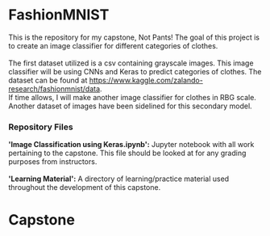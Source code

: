 # FashionMNIST

This is the repository for my capstone, Not Pants! The goal of this project is to create an image classifier for different categories of clothes. <br/><br/>
The first dataset utilized is a csv containing grayscale images. This image classifier will be using CNNs and Keras to predict categories of clothes. The dataset can be found at https://www.kaggle.com/zalando-research/fashionmnist/data. <br/>
If time allows, I will make another image classifier for clothes in RBG scale. Another dataset of images have been sidelined for this secondary model.

### Repository Files

**'Image Classification using Keras.ipynb':** Jupyter notebook with all work pertaining to the capstone. This file should be looked at for any grading purposes from instructors. <br/><br/>
**'Learning Material':** A directory of learning/practice material used throughout the development of this capstone.
# Capstone
